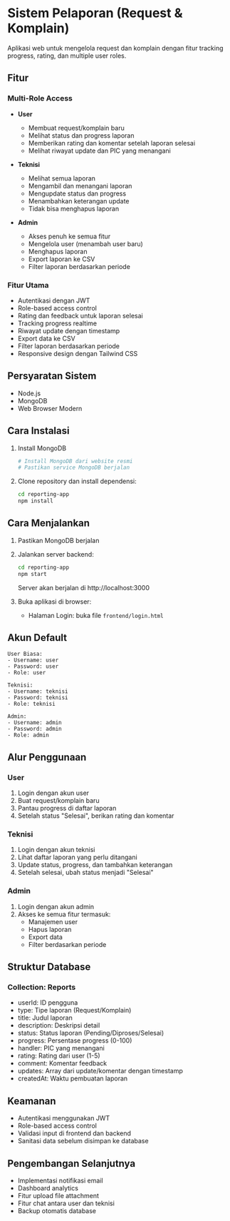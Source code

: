 # Sistem Pelaporan (Request & Komplain)

Aplikasi web untuk mengelola request dan komplain dengan fitur tracking progress, rating, dan multiple user roles.

## Fitur

### Multi-Role Access
- **User**
  - Membuat request/komplain baru
  - Melihat status dan progress laporan
  - Memberikan rating dan komentar setelah laporan selesai
  - Melihat riwayat update dan PIC yang menangani

- **Teknisi**
  - Melihat semua laporan
  - Mengambil dan menangani laporan
  - Mengupdate status dan progress
  - Menambahkan keterangan update
  - Tidak bisa menghapus laporan

- **Admin**
  - Akses penuh ke semua fitur
  - Mengelola user (menambah user baru)
  - Menghapus laporan
  - Export laporan ke CSV
  - Filter laporan berdasarkan periode

### Fitur Utama
- Autentikasi dengan JWT
- Role-based access control
- Rating dan feedback untuk laporan selesai
- Tracking progress realtime
- Riwayat update dengan timestamp
- Export data ke CSV
- Filter laporan berdasarkan periode
- Responsive design dengan Tailwind CSS

## Persyaratan Sistem

- Node.js
- MongoDB
- Web Browser Modern

## Cara Instalasi

1. Install MongoDB
   ```bash
   # Install MongoDB dari website resmi
   # Pastikan service MongoDB berjalan
   ```

2. Clone repository dan install dependensi:
   ```bash
   cd reporting-app
   npm install
   ```

## Cara Menjalankan

1. Pastikan MongoDB berjalan

2. Jalankan server backend:
   ```bash
   cd reporting-app
   npm start
   ```
   Server akan berjalan di http://localhost:3000

3. Buka aplikasi di browser:
   - Halaman Login: buka file `frontend/login.html`

## Akun Default

```
User Biasa:
- Username: user
- Password: user
- Role: user

Teknisi:
- Username: teknisi
- Password: teknisi
- Role: teknisi

Admin:
- Username: admin
- Password: admin
- Role: admin
```

## Alur Penggunaan

### User
1. Login dengan akun user
2. Buat request/komplain baru
3. Pantau progress di daftar laporan
4. Setelah status "Selesai", berikan rating dan komentar

### Teknisi
1. Login dengan akun teknisi
2. Lihat daftar laporan yang perlu ditangani
3. Update status, progress, dan tambahkan keterangan
4. Setelah selesai, ubah status menjadi "Selesai"

### Admin
1. Login dengan akun admin
2. Akses ke semua fitur termasuk:
   - Manajemen user
   - Hapus laporan
   - Export data
   - Filter berdasarkan periode

## Struktur Database

### Collection: Reports
- userId: ID pengguna
- type: Tipe laporan (Request/Komplain)
- title: Judul laporan
- description: Deskripsi detail
- status: Status laporan (Pending/Diproses/Selesai)
- progress: Persentase progress (0-100)
- handler: PIC yang menangani
- rating: Rating dari user (1-5)
- comment: Komentar feedback
- updates: Array dari update/komentar dengan timestamp
- createdAt: Waktu pembuatan laporan

## Keamanan
- Autentikasi menggunakan JWT
- Role-based access control
- Validasi input di frontend dan backend
- Sanitasi data sebelum disimpan ke database

## Pengembangan Selanjutnya
- Implementasi notifikasi email
- Dashboard analytics
- Fitur upload file attachment
- Fitur chat antara user dan teknisi
- Backup otomatis database
